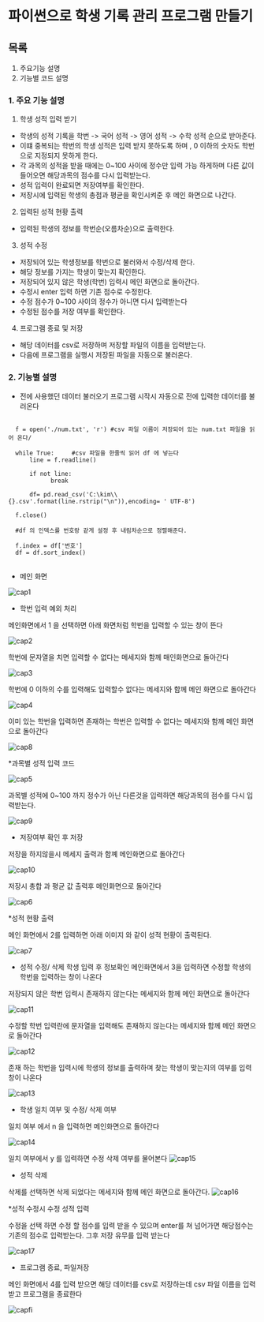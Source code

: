 # 파이썬으로 학생 기록 관리 프로그램 만들기

## 목록

1. 주요기능 설명  
2. 기능별 코드 설명


### 1. 주요 기능 설명
1. 학생 성적 입력 받기 

* 학생의 성적 기록을 학번 -> 국어 성적 -> 영어 성적 -> 수학 성적 순으로 받아준다.
* 이떄 중복되는 학번의 학생 성적은 입력 받지 못하도록 하며 , 0 이하의 숫자도 학번으로 지정되지 못하게 한다.
* 각 과목의 성적을 받을 때에는 0~100 사이에 정수만 입력 가능 하게하며 다른 값이 들어오면 해당과목의 점수를 다시 입력받는다.  
* 성적 입력이 완료되면 저장여부를 확인한다.
* 저장시에 입력된 학생의 총점과 평균을 확인시켜준 후 메인 화면으로 나간다.

2. 입력된 성적 현황 출력

* 입력된 학생의 정보를 학번순(오름차순)으로 출력한다.

3. 성적 수정

* 저장되어 있는 학생정보를 학번으로 불러와서 수정/삭제 한다.
* 해당 정보를 가지는 학생이 맞는지 확인한다.
* 저장되어 있지 않은 학생(학번) 입력시 메인 화면으로 돌아간다.
* 수정시 enter 입력 하면 기존 점수로 수정한다.
* 수정 점수가 0~100 사이의 정수가 아니면 다시 입력받는다
* 수정된 점수를 저장 여부를 확인한다.

4. 프로그램 종료 및 저장

* 해당 데이터를 csv로 저장하며 저장할 파일의 이름을 입력받는다.
* 다음에 프로그램을 실행시 저장된 파일을 자동으로 불러온다.

### 2. 기능별 설명

* 전에 사용했던 데이터 불러오기
프로그램 시작시 자동으로 전에 입력한 데이터를 불러온다
<pre>
<code>
  f = open('./num.txt', 'r') #csv 파일 이름이 저장되어 있는 num.txt 파일을 읽어 온다/
      
  while True:     #csv 파일을 한줄씩 읽어 df 에 넣는다
      line = f.readline()

      if not line: 
            break    

      df= pd.read_csv('C:\kim\\{}.csv'.format(line.rstrip("\n")),encoding= ' UTF-8')

  f.close()
  
  #df 의 인덱스를 번호랑 같게 설정 후 내림차순으로 정렬해준다. 
  
  f.index = df['번호']  
  df = df.sort_index()
</code>
</pre>


* 메인 화면
 
![cap1](https://user-images.githubusercontent.com/91679614/150639662-4f7f902b-2418-47cf-9ce3-5c86052982c8.PNG)

* 학번 입력 예외 처리

메인화면에서 1 을 선택하면 아래 화면처럼 학번을 입력할 수 있는 창이 뜬다

![cap2](https://user-images.githubusercontent.com/91679614/150639775-066db5de-d76d-4357-8c84-c23a768f909c.PNG)

학번에 문자열을 치면 입력할 수 없다는 메세지와 함께 매인화면으로 돌아간다

![cap3](https://user-images.githubusercontent.com/91679614/150639779-7aaca5f5-f049-459d-86df-3f3141b9f728.PNG)

학번에 0 이하의 수를 입력해도 입력할수 없다는 메세지와 함께 메인 화면으로 돌아간다

![cap4](https://user-images.githubusercontent.com/91679614/150639781-ea0c5f9e-9c69-4a67-b9a5-6d4c481f6ac8.PNG)

이미 있는 학번을 입력하면 존재하는 학번은 입력할 수 없다는 메세지와 함께 메인 화면으로 돌아간다

![cap8](https://user-images.githubusercontent.com/91679614/150640121-04a5550e-1197-46b3-8e3c-d23a8538e9aa.PNG)

*과목별 성적 입력 코드

![cap5](https://user-images.githubusercontent.com/91679614/150639782-39fcf126-34fc-4cec-a362-920413f8d1f1.PNG)

과목별 성적에 0~100 까지 정수가 아닌 다른것을 입력하면 해당과목의 점수를 다시 입력받는다.

![cap9](https://user-images.githubusercontent.com/91679614/150640227-eafb8ddd-b7cf-4930-8208-6ade53dceaf1.PNG)

* 저장여부 확인 후 저장

저장을 하지않을시 메세지 출력과 함꼐 메인화면으로 돌아간다

![cap10](https://user-images.githubusercontent.com/91679614/150640278-bea9ba8e-a39b-4c3f-b858-23573ad67e0f.PNG)

저장시 총합 과 평균 값 출력후 메인화면으로 돌아간다

![cap6](https://user-images.githubusercontent.com/91679614/150639830-a96ed74b-5a98-4246-8fca-76632aa06e8e.PNG)

*성적 현황 출력

메인 화면에서 2를 입력하면 아래 이미지 와 같이 성적 현황이 출력된다.

![cap7](https://user-images.githubusercontent.com/91679614/150639904-62ca86bb-9fa7-4579-b677-90eaf69052c9.PNG)

* 성적 수정/ 삭제 학생 입력 후 정보확인
메인화면에서 3을 입력하면 수정할 학생의 학번을 입력하는 창이 나온다

저장되지 않은 학번 입력시 존재하지 않는다는 메세지와 함께 메인 화면으로 돌아간다

![cap11](https://user-images.githubusercontent.com/91679614/150640400-c757b8a5-c6bb-4fb7-b32d-b44e94309246.PNG)

수정할 학번 입력란에 문자열을 입력해도 존재하지 않는다는 메세지와 함께 메인 화면으로 돌아간다

![cap12](https://user-images.githubusercontent.com/91679614/150640401-feddcb71-0484-40ae-b826-a48407987b98.PNG)

존재 하는 학번을 입력시에 학생의 정보를 출력하며  찾는 학생이 맞는지의 여부를 입력창이 나온다

![cap13](https://user-images.githubusercontent.com/91679614/150640403-3db974f2-81d3-49fd-9e8c-f757e7768505.PNG)
      
* 학생 일치 여부 및 수정/ 삭제 여부 

일치 여부 에서 n 을 입력하면 메인화면으로 돌아간다

![cap14](https://user-images.githubusercontent.com/91679614/150640570-e7cc4046-fe62-4427-a23f-a3089546ccd2.PNG)

일치 여부에서 y 를 입력하면 수정 삭제 여부를 물어본다
![cap15](https://user-images.githubusercontent.com/91679614/150640571-9421e6e7-f87c-4634-ac36-72ac435f4318.PNG)

* 성적 삭제

삭제를 선택하면 삭제 되었다는 메세지와 함께 메인 화면으로 돌아간다.
![cap16](https://user-images.githubusercontent.com/91679614/150640637-9c1129a8-41e4-4f50-b1c3-7a3595fa28ad.PNG)


*성적 수정시 수정 성적 입력

수정을 선택 하면 수정 할 점수를 입력 받을 수 있으며 enter를 쳐 넘어가면 해당점수는 기존의 점수로 입력받는다.
그후 저장 유무를 입력 받는다

![cap17](https://user-images.githubusercontent.com/91679614/150640691-b424b8d0-6bc4-4dd1-9d93-98ed99b18fe9.PNG)


* 프로그램 종료, 파일저장

메인 화면에서 4를 입력 받으면 해당 데이터를 csv로 저장하는데 csv 파일 이름을 입력받고 프로그램을 종료한다

![capfi](https://user-images.githubusercontent.com/91679614/150640774-a88771db-4eac-4e0f-ad42-1d7f0f155bb8.PNG)

